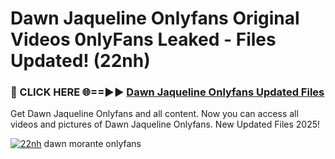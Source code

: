 # Dawn Jaqueline Onlyfans Original Videos 0nlyFans Leaked - Files Updated! (22nh)

<h3>🔴 CLICK HERE 🌐==►► <a href="https://tinyurl.com/2jnfzry5" rel="nofollow">Dawn Jaqueline Onlyfans Updated Files</a></h3>

Get Dawn Jaqueline Onlyfans and all content. Now you can access all videos and pictures of Dawn Jaqueline Onlyfans. New Updated Files 2025!

[![22nh](https://i.imgur.com/GyGTBgg.gif)](https://tinyurl.com/2jnfzry5)
dawn morante onlyfans